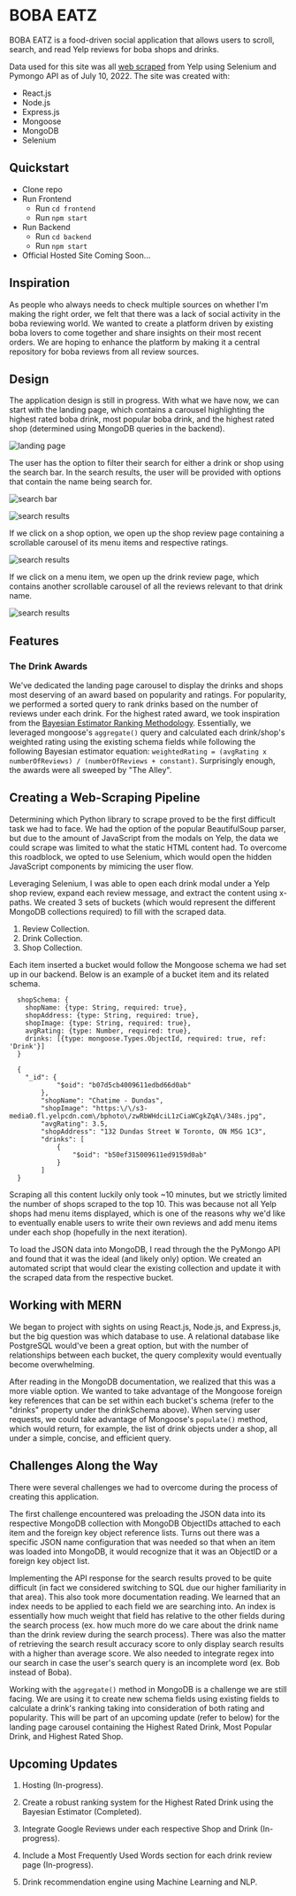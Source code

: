 # BOBA EATZ

BOBA EATZ is a food-driven social application that allows users to scroll, search, and 
read Yelp reviews for boba shops and drinks.

Data used for this site was all [web scraped](https://github.com/Erick-Yan/BOBA-EATZ/tree/main/ReviewScraper) from Yelp using Selenium and Pymongo API as of July 10, 2022. The site was created with:

- React.js
- Node.js
- Express.js
- Mongoose
- MongoDB
- Selenium

## Quickstart

- Clone repo
- Run Frontend
  - Run ```cd frontend```
  - Run ```npm start```
- Run Backend
  - Run ```cd backend```
  - Run ```npm start```
- Official Hosted Site Coming Soon...


## Inspiration

As people who always needs to check multiple sources on whether I'm making the right order, we felt that there was a lack of social activity in the boba reviewing world. We wanted to create a platform driven by existing boba lovers to come together and share insights on their most recent orders. We are hoping to enhance the platform by making it a central repository for boba reviews from all review sources.

## Design

The application design is still in progress. With what we have now, we can start with the landing page, which contains a carousel highlighting the highest rated boba drink, most popular boba drink, and the highest rated shop (determined using MongoDB queries in the backend).

![landing page](/images/landing-page.png)

The user has the option to filter their search for either a drink or shop using the search bar. In the search results, the user will be provided with options that contain the name being search for.

![search bar](/images/search-bar.png)

![search results](/images/search-results.png)

If we click on a shop option, we open up the shop review page containing a scrollable carousel of its menu items and respective ratings.

![search results](/images/shop-review.png)

If we click on a menu item, we open up the drink review page, which contains another scrollable carousel of all the reviews relevant to that drink name.

![search results](/images/drink-review.png)

## Features

### The Drink Awards

We've dedicated the landing page carousel to display the drinks and shops most deserving of an award based on popularity and ratings. For popularity, we performed a sorted query to rank drinks based on the number of reviews under each drink. For the highest rated award, we took inspiration from the [Bayesian Estimator Ranking Methodology](https://en.wikipedia.org/wiki/Bayes_estimator#Practical_example_of_Bayes_estimators). Essentially, we leveraged mongoose's `aggregate()` query and calculated each drink/shop's weighted rating using the existing schema fields while following the following Bayesian estimator equation: `weightedRating = (avgRating x numberOfReviews) / (numberOfReviews + constant)`. Surprisingly enough, the awards were all sweeped by "The Alley".

## Creating a Web-Scraping Pipeline

Determining which Python library to scrape proved to be the first difficult task we had to face. We had the option of the popular BeautifulSoup parser, but due to the amount of JavaScript from the modals on Yelp, the data we could scrape was limited to what the static HTML content had. To overcome this roadblock, we opted to use Selenium, which would open the hidden JavaScript components by mimicing the user flow.

Leveraging Selenium, I was able to open each drink modal under a Yelp shop review, expand each review message, and extract the content using x-paths. We created 3 sets of buckets (which would represent the different MongoDB collections required) to fill with the scraped data. 

  1. Review Collection.
  2. Drink Collection.
  3. Shop Collection.

Each item inserted a bucket would follow the Mongoose schema we had set up in our backend. Below is an example of a bucket item and its related schema.

```
  shopSchema: {
    shopName: {type: String, required: true},
    shopAddress: {type: String, required: true},
    shopImage: {type: String, required: true},
    avgRating: {type: Number, required: true},
    drinks: [{type: mongoose.Types.ObjectId, required: true, ref: 'Drink'}]
  }
```
```
  {
    "_id": {
            "$oid": "b07d5cb4009611edbd66d0ab"
        },
        "shopName": "Chatime - Dundas",
        "shopImage": "https:\/\/s3-media0.fl.yelpcdn.com\/bphoto\/zwRbWHdciL1zCiaWCgkZqA\/348s.jpg",
        "avgRating": 3.5,
        "shopAddress": "132 Dundas Street W Toronto, ON M5G 1C3",
        "drinks": [
            {
                "$oid": "b50ef315009611ed9159d0ab"
            }
        ]
  }
```

Scraping all this content luckily only took ~10 minutes, but we strictly limited the number of shops scraped to the top 10. This was because not all Yelp shops had menu items displayed, which is one of the reasons why we'd like to eventually enable users to write their own reviews and add menu items under each shop (hopefully in the next iteration).

To load the JSON data into MongoDB, I read through the the PyMongo API and found that it was the ideal (and likely only) option. We created an automated script that would clear the existing collection and update it with the scraped data from the respective bucket.

## Working with MERN

We began to project with sights on using React.js, Node.js, and Express.js, but the big question was which database to use. A relational database like PostgreSQL would've been a great option, but with the number of relationships between each bucket, the query complexity would eventually become overwhelming.

After reading in the MongoDB documentation, we realized that this was a more viable option. We wanted to take advantage of the Mongoose foreign key references that can be set within each bucket's schema (refer to the "drinks" property under the drinkSchema above). When serving user requests, we could take advantage of Mongoose's `populate()` method, which would return, for example, the list of drink objects under a shop, all under a simple, concise, and efficient query.

## Challenges Along the Way

There were several challenges we had to overcome during the process of creating this application.

The first challenge encountered was preloading the JSON data into its respective MongoDB collection with MongoDB ObjectIDs attached to each item and the foreign key object reference lists. Turns out there was a specific JSON name configuration that was needed so that when an item was loaded into MongoDB, it would recognize that it was an ObjectID or a foreign key object list.

Implementing the API response for the search results proved to be quite difficult (in fact we considered switching to SQL due our higher familiarity in that area). This also took more documentation reading. We learned that an index needs to be applied to each field we are searching into. An index is essentially how much weight that field has relative to the other fields during the search process (ex. how much more do we care about the drink name than the drink review during the search process). There was also the matter of retrieving the search result accuracy score to only display search results with a higher than average score. We also needed to integrate regex into our search in case the user's search query is an incomplete word (ex. Bob instead of Boba).

Working with the `aggregate()` method in MongoDB is a challenge we are still facing. We are using it to create new schema fields using existing fields to calculate a drink's ranking taking into consideration of both rating and popularity. This will be part of an upcoming update (refer to below) for the landing page carousel containing the Highest Rated Drink, Most Popular Drink, and Highest Rated Shop.

## Upcoming Updates

1. Hosting (In-progress).

2. Create a robust ranking system for the Highest Rated Drink using the Bayesian Estimator (Completed).

3. Integrate Google Reviews under each respective Shop and Drink (In-progress).

4. Include a Most Frequently Used Words section for each drink review page (In-progress). 

5. Drink recommendation engine using Machine Learning and NLP.
